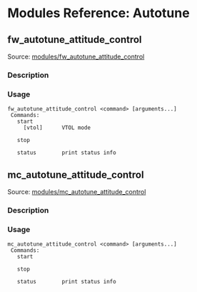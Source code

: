 # Modules Reference: Autotune

## fw_autotune_attitude_control
Source: [modules/fw_autotune_attitude_control](https://github.com/PX4/PX4-Autopilot/tree/release/1.15/src/modules/fw_autotune_attitude_control)


### Description


<a id="fw_autotune_attitude_control_usage"></a>
### Usage
```
fw_autotune_attitude_control <command> [arguments...]
 Commands:
   start
     [vtol]      VTOL mode

   stop

   status        print status info
```
## mc_autotune_attitude_control
Source: [modules/mc_autotune_attitude_control](https://github.com/PX4/PX4-Autopilot/tree/release/1.15/src/modules/mc_autotune_attitude_control)


### Description


<a id="mc_autotune_attitude_control_usage"></a>
### Usage
```
mc_autotune_attitude_control <command> [arguments...]
 Commands:
   start

   stop

   status        print status info
```
